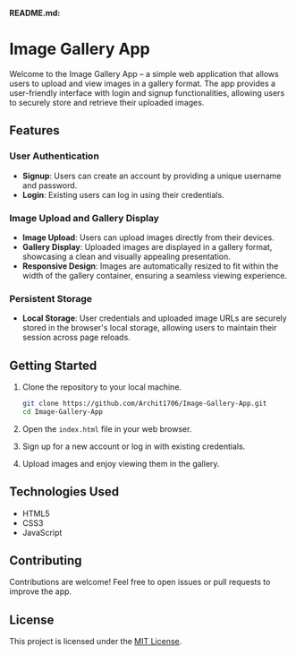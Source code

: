 **README.md:**

# Image Gallery App

Welcome to the Image Gallery App – a simple web application that allows users to upload and view images in a gallery format. The app provides a user-friendly interface with login and signup functionalities, allowing users to securely store and retrieve their uploaded images.

## Features

### User Authentication

-   **Signup**: Users can create an account by providing a unique username and password.
-   **Login**: Existing users can log in using their credentials.

### Image Upload and Gallery Display

-   **Image Upload**: Users can upload images directly from their devices.
-   **Gallery Display**: Uploaded images are displayed in a gallery format, showcasing a clean and visually appealing presentation.
-   **Responsive Design**: Images are automatically resized to fit within the width of the gallery container, ensuring a seamless viewing experience.

### Persistent Storage

-   **Local Storage**: User credentials and uploaded image URLs are securely stored in the browser's local storage, allowing users to maintain their session across page reloads.

## Getting Started

1. Clone the repository to your local machine.

    ```bash
    git clone https://github.com/Archit1706/Image-Gallery-App.git
    cd Image-Gallery-App
    ```

2. Open the `index.html` file in your web browser.

3. Sign up for a new account or log in with existing credentials.

4. Upload images and enjoy viewing them in the gallery.

## Technologies Used

-   HTML5
-   CSS3
-   JavaScript

## Contributing

Contributions are welcome! Feel free to open issues or pull requests to improve the app.

## License

This project is licensed under the [MIT License](LICENSE).
